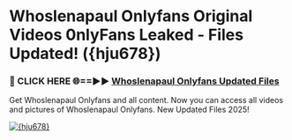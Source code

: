 # Whoslenapaul Onlyfans Original Videos 0nlyFans Leaked - Files Updated! ({hju678})

<h3>🔴 CLICK HERE 🌐==►► <a href="https://tinyurl.com/3ytaskbp" rel="nofollow">Whoslenapaul Onlyfans Updated Files</a></h3>

Get Whoslenapaul Onlyfans and all content. Now you can access all videos and pictures of Whoslenapaul Onlyfans. New Updated Files 2025!

[![{hju678}](https://i.imgur.com/vBTAXPR.gif)](https://tinyurl.com/3ytaskbp)